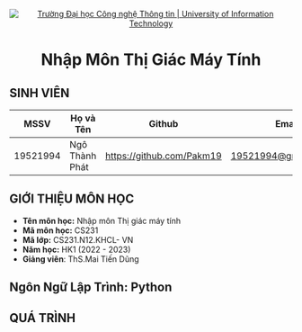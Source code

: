 <!-- Banner -->
<p align="center">
  <a href="https://www.uit.edu.vn/" title="Trường Đại học Công nghệ Thông tin" style="border: none;">
    <img src="https://i.imgur.com/WmMnSRt.png" alt="Trường Đại học Công nghệ Thông tin | University of Information Technology">
  </a>
</p>
<h1 align="center"><b>Nhập Môn Thị Giác Máy Tính</b></h>

## SINH VIÊN
 MSSV          | Họ và Tên              | Github                    | Email                   |
 ------------- | ---------------------- |---------------------------|------------------------- 
 19521994      | Ngô Thành Phát         |https://github.com/Pakm19  |19521994@gm.uit.edu.vn   |
 
 ## GIỚI THIỆU MÔN HỌC
* **Tên môn học:** Nhập môn Thị giác máy tính
* **Mã môn học:** CS231
* **Mã lớp:** CS231.N12.KHCL- VN
* **Năm học:** HK1 (2022 - 2023)
* **Giảng viên**: ThS.Mai Tiến Dũng  

 ## Ngôn Ngữ Lập Trình: Python
 
 ## QUÁ TRÌNH
